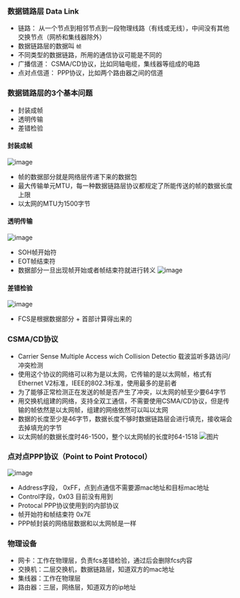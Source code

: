 ### 数据链路层 Data Link
- 链路： 从一个节点到相邻节点到一段物理线路（有线或无线），中间没有其他交换节点（网桥和集线器除外）
- 数据链路层的数据叫 `帧`
- 不同类型的数据链路，所用的通信协议可能是不同的
- 广播信道： CSMA/CD协议，比如同轴电缆，集线器等组成的电路
- 点对点信道： PPP协议，比如两个路由器之间的信道

### 数据链路层的3个基本问题
- 封装成帧
- 透明传输
- 差错检验

#### 封装成帧
![image](https://user-images.githubusercontent.com/39154923/135198947-d37752b6-ae36-441e-ab79-6e78b1e94272.png)

- 帧的数据部分就是网络层传递下来的数据包
- 最大传输单元MTU，每一种数据链路层协议都规定了所能传送的帧的数据长度上限
- 以太网的MTU为1500字节 

#### 透明传输
 
![image](https://user-images.githubusercontent.com/39154923/135201189-b0dc94dc-2f1d-4bc0-8f85-9cf6ea3f795f.png)

- SOH帧开始符
- EOT帧结束符
- 数据部分一旦出现帧开始或者帧结束符就进行转义
![image](https://user-images.githubusercontent.com/39154923/135202743-71b37be3-7dc6-43a7-9f65-77e16dec6267.png)

#### 差错检验
![image](https://user-images.githubusercontent.com/39154923/135203157-2bca9d97-7e0d-40f6-9bc0-b22d64bb9cf8.png)

- FCS是根据数据部分 + 首部计算得出来的
### CSMA/CD协议
- Carrier Sense Multiple Access wich Collision Detectio 载波监听多路访问/冲突检测
- 使用这个协议的网络可以称为是以太网，它传输的是以太网帧，格式有Ethernet V2标准，IEEE的802.3标准，使用最多的是前者
- 为了能够正常检测正在发送的帧是否产生了冲突，以太网的帧至少要64字节 
- 用交换机组建的网络，支持全双工通信，不需要使用CSMA/CD协议，但是传输的帧依然是以太网帧，组建的网络依然可以叫以太网
- 数据的长度至少是46字节，数据长度不够时数据链路层会进行填充，接收端会去掉填充的字节
- 以太网帧的数据长度时46-1500，整个以太网帧的长度时64-1518
 ![图片](https://user-images.githubusercontent.com/39154923/136492904-f1d5fd45-7ab7-489f-bf68-38617daa9bf1.png)

### 点对点PPP协议（Point to Point Protocol）
![image](https://user-images.githubusercontent.com/39154923/136524602-5f2fbe65-20de-4a37-a2dc-6e59903d01a2.png)

- Address字段， 0xFF，点到点通信不需要源mac地址和目标mac地址
- Control字段，0x03 目前没有用到
- Protocal PPP协议使用到的内部协议
- 帧开始符和帧结束符 0x7E
- PPP帧封装的网络层数据和以太网帧是一样

### 物理设备
- 网卡：工作在物理层，负责fcs差错检验，通过后会删除fcs内容
- 交换机：二层交换机，数据链路层，知道双方的mac地址
- 集线器：工作在物理层
- 路由器：三层，网络层，知道双方的ip地址